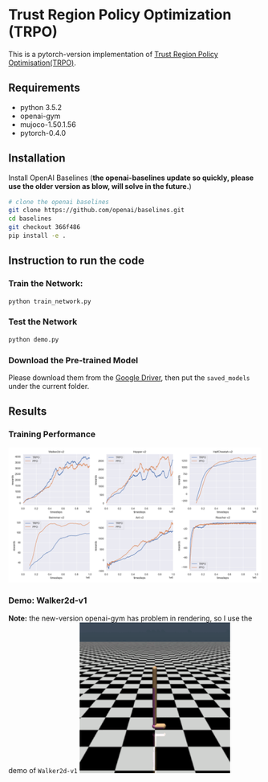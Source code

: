 # Trust Region Policy Optimization (TRPO)
This is a pytorch-version implementation of [Trust Region Policy Optimisation(TRPO)](https://arxiv.org/abs/1502.05477). 

## Requirements
- python 3.5.2
- openai-gym
- mujoco-1.50.1.56
- pytorch-0.4.0

## Installation
Install OpenAI Baselines (**the openai-baselines update so quickly, please use the older version as blow, will solve in the future.**)
```bash
# clone the openai baselines
git clone https://github.com/openai/baselines.git
cd baselines
git checkout 366f486
pip install -e .

```
## Instruction to run the code
### Train the Network:
```bash
python train_network.py

```
### Test the Network
```bash
python demo.py 

```
### Download the Pre-trained Model
Please download them from the [Google Driver](https://drive.google.com/open?id=1ZXqRKwGI7purOm0CJtIVFXOZnmxqvA0p), then put the `saved_models` under the current folder.

## Results
### Training Performance
![Training_Curve](figures/result.png)
### Demo: Walker2d-v1
**Note:** the new-version openai-gym has problem in rendering, so I use the demo of `Walker2d-v1`
![Demo](figures/demo.gif)








